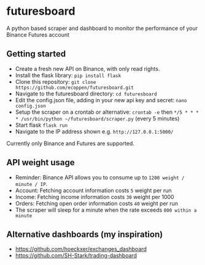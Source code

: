 # futuresboard
A python based scraper and dashboard to monitor the performance of your Binance Futures account

## Getting started

- Create a fresh new API on Binance, with only read rights.
- Install the flask library: `pip install flask`
- Clone this repository: `git clone https://github.com/ecoppen/futuresboard.git`
- Navigate to the futuresboard directory: `cd futuresboard`
- Edit the config.json file, adding in your new api key and secret: `nano config.json`
- Setup the scraper on a crontab or alternative: `crontab -e` then `*/5 * * * * /usr/bin/python ~/futuresboard/scraper.py` (every 5 minutes)
- Start flask `flask run`
- Navigate to the IP address shown e.g. `http://127.0.0.1:5000/`

Currently only Binance and Futures are supported.

## API weight usage

- Reminder: Binance API allows you to consume up to `1200 weight / minute / IP`.
- Account: Fetching account information costs `5` weight per run
- Income: Fetching income information costs `30` weight per 1000
- Orders: Fetching open order information costs `40` weight per run
- The scraper will sleep for a minute when the rate exceeds `800 within a minute`

## Alternative dashboards (my inspiration)

- https://github.com/hoeckxer/exchanges_dashboard
- https://github.com/SH-Stark/trading-dashboard
